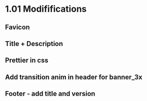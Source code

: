 # 1.01 Modififications

## Favicon
## Title + Description
## Prettier in css
## Add transition anim in header for banner_3x
## Footer - add title and version



